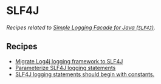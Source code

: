 # SLF4J

_Recipes related to [Simple Logging Facade for Java (`SLF4J`)](http://www.slf4j.org/)._

## Recipes

* [Migrate Log4j logging framework to SLF4J](log4jtoslf4j.md)
* [Parameterize SLF4J logging statements](parameterizedlogging.md)
* [SLF4J logging statements should begin with constants.](slf4jlogshouldbeconstant.md)


